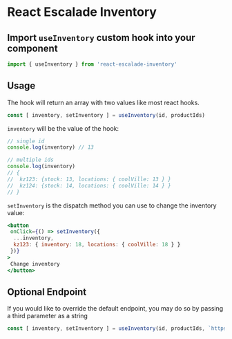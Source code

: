# React Escalade Inventory


## Import `useInventory` custom hook into your component

```jsx
import { useInventory } from 'react-escalade-inventory'
```

## Usage
The hook will return an array with two values like most react hooks.

```js
const [ inventory, setInventory ] = useInventory(id, productIds)
```
`inventory` will be the value of the hook:

```js
// single id
console.log(inventory) // 13

// multiple ids
console.log(inventory)
// {
//  kz123: {stock: 13, locations: { coolVille: 13 } }
//  kz124: {stock: 14, locations: { coolVille: 14 } }
// }
```

`setInventory` is the dispatch method you can use to change the inventory value:

```jsx
<button
 onClick={() => setInventory({
  ...inventory,
  kz123: { inventory: 18, locations: { coolVille: 18 } }
 })}
>
 Change inventory
</button>
```

## Optional Endpoint
If you would like to override the default endpoint, you may do so by passing
a third parameter as a string

```js
const [ inventory, setInventory ] = useInventory(id, productIds, `https://my-custom-inventory-api.com`)
```



